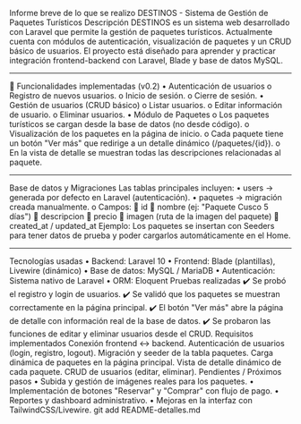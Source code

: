 Informe breve de lo que se realizo
 DESTINOS - Sistema de Gestión de Paquetes Turísticos
 Descripción
DESTINOS es un sistema web desarrollado con Laravel que permite la gestión de paquetes turísticos.
Actualmente cuenta con módulos de autenticación, visualización de paquetes y un CRUD básico de usuarios.
El proyecto está diseñado para aprender y practicar integración frontend-backend con Laravel, Blade y base de datos MySQL.
________________________________________
🚀 Funcionalidades implementadas (v0.2)
•	 Autenticación de usuarios
o	Registro de nuevos usuarios.
o	Inicio de sesión.
o	Cierre de sesión.
•	 Gestión de usuarios (CRUD básico)
o	Listar usuarios.
o	Editar información de usuario.
o	Eliminar usuarios.
•	 Módulo de Paquetes
o	Los paquetes turísticos se cargan desde la base de datos (no desde código).
o	Visualización de los paquetes en la página de inicio.
o	Cada paquete tiene un botón "Ver más" que redirige a un detalle dinámico (/paquetes/{id}).
o	En la vista de detalle se muestran todas las descripciones relacionadas al paquete.
________________________________________
 Base de datos y Migraciones
Las tablas principales incluyen:
•	users → generada por defecto en Laravel (autenticación).
•	paquetes → migración creada manualmente.
o	Campos:
	id
	nombre (ej: "Paquete Cusco 5 días")
	descripcion
	precio
	imagen (ruta de la imagen del paquete)
	created_at / updated_at
Ejemplo: Los paquetes se insertan con Seeders para tener datos de prueba y poder cargarlos automáticamente en el Home.
________________________________________
 Tecnologías usadas
•	Backend: Laravel 10
•	Frontend: Blade (plantillas), Livewire (dinámico)
•	Base de datos: MySQL / MariaDB
•	Autenticación: Sistema nativo de Laravel
•	ORM: Eloquent
Pruebas realizadas
✔️ Se probó el registro y login de usuarios.
✔️ Se validó que los paquetes se muestran correctamente en la página principal.
✔️ El botón "Ver más" abre la página de detalle con información real de la base de datos.
✔️ Se probaron las funciones de editar y eliminar usuarios desde el CRUD.
Requisitos implementados
 Conexión frontend ↔ backend.
 Autenticación de usuarios (login, registro, logout).
 Migración y seeder de la tabla paquetes.
 Carga dinámica de paquetes en la página principal.
 Vista de detalle dinámico de cada paquete.
 CRUD de usuarios (editar, eliminar).
 Pendientes / Próximos pasos
•	 Subida y gestión de imágenes reales para los paquetes.
•	 Implementación de botones "Reservar" y "Comprar" con flujo de pago.
•	 Reportes y dashboard administrativo.
•	 Mejoras en la interfaz con TailwindCSS/Livewire.
git add README-detalles.md
